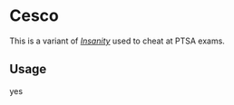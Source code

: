 # Cesco

This is a variant of [_Insanity_](https://github.com/marcoigorr/Insanity) used to cheat at PTSA exams.

## Usage
yes
